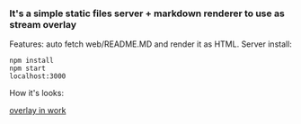 ### It's a simple static files server + markdown renderer to use as stream overlay

Features: auto fetch web/README.MD and render it as HTML.
Server install:

    npm install
    npm start
    localhost:3000

How it's looks:

[overlay in work](https://github.com/XoringDX/mdrenderer/blob/master/mdrenderer.PNG?raw=true)
